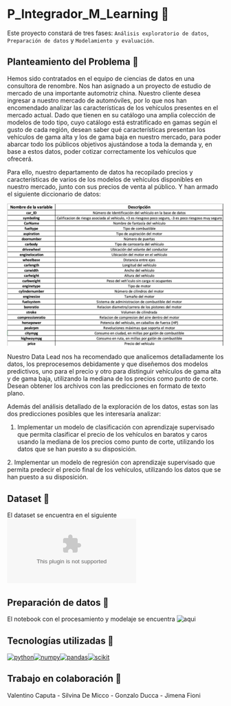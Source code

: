 # P_Integrador_M_Learning 🚗


Este proyecto constará de tres fases: `Análisis exploratorio de datos`, `Preparación de datos` y `Modelamiento y evaluación`.

## Planteamiento del Problema 🚗

Hemos sido contratados en el equipo de ciencias de datos en una consultora de renombre. Nos han asignado a un proyecto de estudio de mercado de una importante automotriz china. Nuestro cliente desea ingresar a nuestro mercado de automóviles, por lo que nos han encomendado analizar las características de los vehículos presentes en el mercado actual. Dado que tienen en su catálogo una amplia colección de modelos de todo tipo, cuyo catálogo está estratificado en gamas según el gusto de cada región, desean saber qué características presentan los vehículos de gama alta y los de gama baja en nuestro mercado, para poder abarcar todo los públicos objetivos ajustándose a toda la demanda y, en base a estos datos, poder cotizar correctamente los vehículos que ofrecerá. 

Para ello, nuestro departamento de datos ha recopilado precios y características de varios de los modelos de vehículos disponibles en nuestro mercado, junto con sus precios de venta al público. Y han armado el siguiente diccionario de datos:


![DiccionarioDatos](https://github.com/jdeiloff/Proyecto-Integrador-M6/raw/main/dic_pi2.jpg)


Nuestro Data Lead nos ha recomendado que analicemos detalladamente los datos, los preprocesemos debidamente y que diseñemos dos modelos predictivos, uno para el precio y otro para distinguir vehículos de gama alta y de gama baja, utilizando la mediana de los precios como punto de corte. Desean obtener los archivos con las predicciones en formato de texto plano.

Además del análisis detallado de la exploración de los datos, estas son las dos predicciones posibles que les interesaría analizar:
​
1. Implementar un modelo de clasificación con aprendizaje supervisado que permita clasificar el precio de los vehículos en baratos y caros usando la mediana de los precios como punto de corte, utilizando los datos que se han puesto a su disposición.

​2. Implementar un modelo de regresión con aprendizaje supervisado que permita predecir el precio final de los vehículos, utilizando los datos que se han puesto a su disposición.

## Dataset 🚗
El dataset se encuentra en el siguiente ![enlace](https://github.com/JimeFioni/P_INTEGRADOR_M_LEARNING/Predicion_precios/ML_cars.csv)

## Preparación de datos 🚗
El notebook con el procesamiento y modelaje se encuentra ![aqui](/Predicion_precios/regresionmultiple.ipynb)

## Tecnologías utilizadas 🚗

[![python](https://img.shields.io/badge/python-black?style=for-the-badge&logo=python&logoColor=#3776AB&labelColor=101010)]()[![numpy](https://img.shields.io/badge/numpy-black?style=for-the-badge&logo=numpy&logoColor=#013243&labelColor=101010)]()[![pandas](https://img.shields.io/badge/pandas-black?style=for-the-badge&logo=pandas&logoColor=#150458&labelColor=101010)]()[![scikit](https://img.shields.io/badge/scikit--learn-black?style=for-the-badge&logo=scikit-learn&logoColor=#F7931E&labelColor=101010)]()


## Trabajo en colaboración 🚗

Valentino Caputa - Silvina De Micco - Gonzalo Ducca - Jimena Fioni